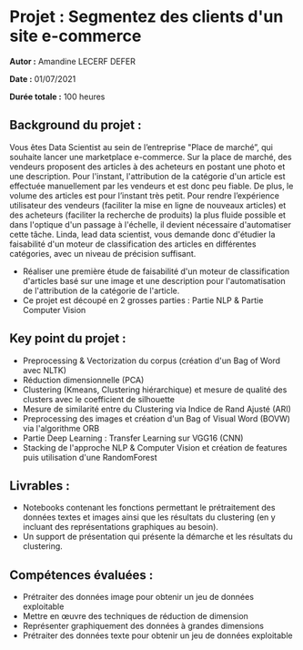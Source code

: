 # Projet : Segmentez des clients d'un site e-commerce

**Autor :** Amandine LECERF DEFER

**Date :** 01/07/2021

**Durée totale :** 100 heures

## Background du projet :
Vous êtes Data Scientist au sein de l’entreprise "Place de marché”, qui souhaite lancer une marketplace e-commerce.
Sur la place de marché, des vendeurs proposent des articles à des acheteurs en postant une photo et une description.
Pour l'instant, l'attribution de la catégorie d'un article est effectuée manuellement par les vendeurs et est donc peu fiable. De plus, le volume des articles est pour l’instant très petit.
Pour rendre l’expérience utilisateur des vendeurs (faciliter la mise en ligne de nouveaux articles) et des acheteurs (faciliter la recherche de produits) la plus fluide possible et dans l'optique d'un passage à l'échelle, il devient nécessaire d'automatiser cette tâche.
Linda, lead data scientist, vous demande donc d'étudier la faisabilité d'un moteur de classification des articles en différentes catégories, avec un niveau de précision suffisant.
- Réaliser une première étude de faisabilité d'un moteur de classification d'articles basé sur une image et une description pour l'automatisation de l'attribution de la catégorie de l'article.
- Ce projet est découpé en 2 grosses parties : Partie NLP & Partie Computer Vision

## Key point du projet :
- Preprocessing & Vectorization du corpus (création d'un Bag of Word avec NLTK)
- Réduction dimensionnelle (PCA)
- Clustering (Kmeans, Clustering hiérarchique) et mesure de qualité des clusters avec le coefficient de silhouette
- Mesure de similarité entre du Clustering via Indice de Rand Ajusté (ARI)
- Preprocessing des images et création d'un Bag of Visual Word (BOVW) via l'algorithme ORB
- Partie Deep Learning : Transfer Learning sur VGG16 (CNN)
- Stacking de l'approche NLP & Computer Vision et création de features puis utilisation d'une RandomForest

## Livrables :
- Notebooks contenant les fonctions permettant le prétraitement des données textes et images ainsi que les résultats du clustering (en y incluant des représentations graphiques au besoin).
- Un support de présentation qui présente la démarche et les résultats du clustering.


## Compétences évaluées :
- Prétraiter des données image pour obtenir un jeu de données exploitable
- Mettre en œuvre des techniques de réduction de dimension
- Représenter graphiquement des données à grandes dimensions
- Prétraiter des données texte pour obtenir un jeu de données exploitable
